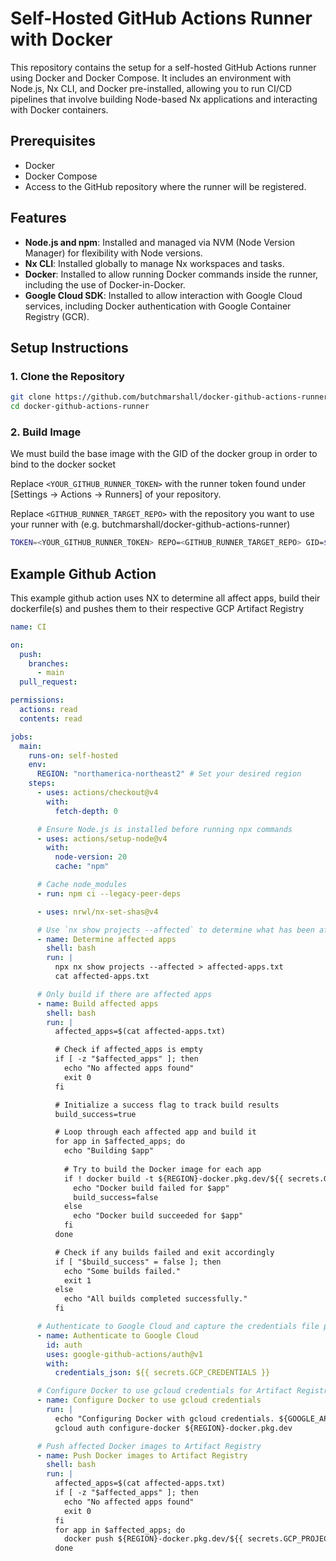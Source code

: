 # Self-Hosted GitHub Actions Runner with Docker

This repository contains the setup for a self-hosted GitHub Actions runner using Docker and Docker Compose. It includes an environment with Node.js, Nx CLI, and Docker pre-installed, allowing you to run CI/CD pipelines that involve building Node-based Nx applications and interacting with Docker containers.

## Prerequisites

- Docker
- Docker Compose
- Access to the GitHub repository where the runner will be registered.

## Features

- **Node.js and npm**: Installed and managed via NVM (Node Version Manager) for flexibility with Node versions.
- **Nx CLI**: Installed globally to manage Nx workspaces and tasks.
- **Docker**: Installed to allow running Docker commands inside the runner, including the use of Docker-in-Docker.
- **Google Cloud SDK**: Installed to allow interaction with Google Cloud services, including Docker authentication with Google Container Registry (GCR).

## Setup Instructions

### 1. Clone the Repository

```bash
git clone https://github.com/butchmarshall/docker-github-actions-runner.git
cd docker-github-actions-runner
```

### 2. Build Image

We must build the base image with the GID of the docker group in order to bind to the docker socket

Replace `<YOUR_GITHUB_RUNNER_TOKEN>` with the runner token found under [Settings -> Actions -> Runners] of your repository.

Replace `<GITHUB_RUNNER_TARGET_REPO>` with the repository you want to use your runner with (e.g. butchmarshall/docker-github-actions-runner)

```bash
TOKEN=<YOUR_GITHUB_RUNNER_TOKEN> REPO=<GITHUB_RUNNER_TARGET_REPO> GID=$(getent group docker | cut -d: -f3); docker compose build
```

## Example Github Action

This example github action uses NX to determine all affect apps, build their dockerfile(s) and pushes them to their respective GCP Artifact Registry

```yaml
name: CI

on:
  push:
    branches:
      - main
  pull_request:

permissions:
  actions: read
  contents: read

jobs:
  main:
    runs-on: self-hosted
    env:
      REGION: "northamerica-northeast2" # Set your desired region
    steps:
      - uses: actions/checkout@v4
        with:
          fetch-depth: 0

      # Ensure Node.js is installed before running npx commands
      - uses: actions/setup-node@v4
        with:
          node-version: 20
          cache: "npm"

      # Cache node_modules
      - run: npm ci --legacy-peer-deps

      - uses: nrwl/nx-set-shas@v4

      # Use `nx show projects --affected` to determine what has been affected
      - name: Determine affected apps
        shell: bash
        run: |
          npx nx show projects --affected > affected-apps.txt
          cat affected-apps.txt

      # Only build if there are affected apps
      - name: Build affected apps
        shell: bash
        run: |
          affected_apps=$(cat affected-apps.txt)

          # Check if affected_apps is empty
          if [ -z "$affected_apps" ]; then
            echo "No affected apps found"
            exit 0
          fi

          # Initialize a success flag to track build results
          build_success=true

          # Loop through each affected app and build it
          for app in $affected_apps; do
            echo "Building $app"
            
            # Try to build the Docker image for each app
            if ! docker build -t ${REGION}-docker.pkg.dev/${{ secrets.GCP_PROJECT_ID }}/$app/$app:${{ github.sha }} -t gcr.io/${{ secrets.GCP_PROJECT_ID }}/$app:${{ github.sha }} -f apps/$app/Dockerfile .; then
              echo "Docker build failed for $app"
              build_success=false
            else
              echo "Docker build succeeded for $app"
            fi
          done

          # Check if any builds failed and exit accordingly
          if [ "$build_success" = false ]; then
            echo "Some builds failed."
            exit 1
          else
            echo "All builds completed successfully."
          fi

      # Authenticate to Google Cloud and capture the credentials file path
      - name: Authenticate to Google Cloud
        id: auth
        uses: google-github-actions/auth@v1
        with:
          credentials_json: ${{ secrets.GCP_CREDENTIALS }}

      # Configure Docker to use gcloud credentials for Artifact Registry
      - name: Configure Docker to use gcloud credentials
        run: |
          echo "Configuring Docker with gcloud credentials. ${GOOGLE_APPLICATION_CREDENTIALS} --- ${CLOUDSDK_AUTH_CREDENTIAL_FILE_OVERRIDE}"
          gcloud auth configure-docker ${REGION}-docker.pkg.dev

      # Push affected Docker images to Artifact Registry
      - name: Push Docker images to Artifact Registry
        shell: bash
        run: |
          affected_apps=$(cat affected-apps.txt)
          if [ -z "$affected_apps" ]; then
            echo "No affected apps found"
            exit 0
          fi
          for app in $affected_apps; do
            docker push ${REGION}-docker.pkg.dev/${{ secrets.GCP_PROJECT_ID }}/$app/$app:${{ github.sha }}
          done
```

